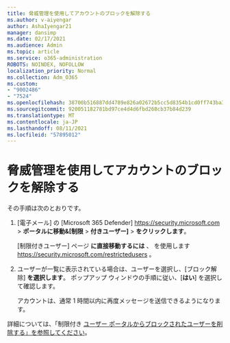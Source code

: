 ```yaml
---
title: 脅威管理を使用してアカウントのブロックを解除する
ms.author: v-aiyengar
author: AshaIyengar21
manager: dansimp
ms.date: 02/17/2021
ms.audience: Admin
ms.topic: article
ms.service: o365-administration
ROBOTS: NOINDEX, NOFOLLOW
localization_priority: Normal
ms.collection: Adm_O365
ms.custom:
- "9002486"
- "7524"
ms.openlocfilehash: 38700b516887dd4789e826a02672b5cc5d8354b1cd0ff743ba321724903413ba
ms.sourcegitcommit: 920051182781bd97ce4d4d6fbd268cb37b84d239
ms.translationtype: MT
ms.contentlocale: ja-JP
ms.lasthandoff: 08/11/2021
ms.locfileid: "57895012"
---
```

# <a name="unblock-an-account-by-using-threat-management"></a>脅威管理を使用してアカウントのブロックを解除する

その手順は次のとおりです。

1. [電子メール] の [Microsoft 365 Defender] <https://security.microsoft.com> \> **ポータルに移動&[制限** \> **付きユーザー]** \> **をクリックします**。

   [制限付きユーザー] ページ **に直接移動するには** 、 を使用します <https://security.microsoft.com/restrictedusers> 。

2. ユーザーが一覧に表示されている場合は、ユーザーを選択し、[ブロック解除] **を選択します**。 ポップアップ ウィンドウの手順に従い、[**はい**] を選択して確認します。

   アカウントは、通常 1 時間以内に再度メッセージを送信できるようになります。

詳細については、「制限付き [ユーザー ポータルからブロックされたユーザーを削除する」を参照してください](https://docs.microsoft.com/microsoft-365/security/office-365-security/removing-user-from-restricted-users-portal-after-spam)。
